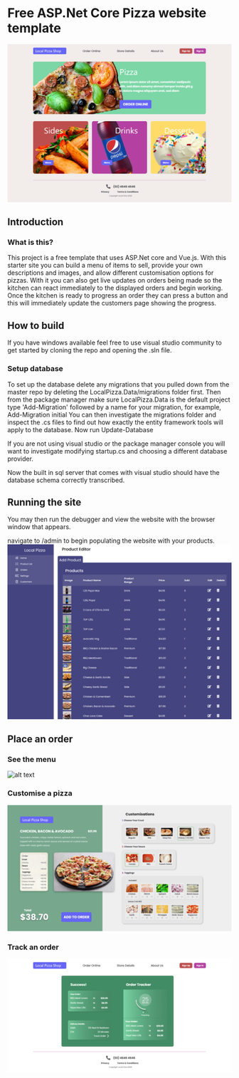# Free ASP.Net Core Pizza website template
![alt text](https://github.com/Scott-Klein/Local-Pizza/blob/master/readme/Landing.png?raw=true)
## Introduction

### What is this?
This project is a free template that uses ASP.Net core and Vue.js. With this starter site you can build a menu of items to sell, provide your own descriptions and images, and allow different customisation options for pizzas.
With it you can also get live updates on orders being made so the kitchen can react immediately to the displayed orders and begin working. Once the kitchen is ready to progress an order they can press a button and this will immediately update the customers page showing the progress.

## How to build
If you have windows available feel free to use visual studio community to get started by cloning the repo and opening the .sln file.

### Setup database

To set up the database delete any migrations that you pulled down from the master repo by deleting the LocalPizza.Data/migrations folder first.
Then from the package manager make sure LocalPizza.Data is the default project
type 'Add-Migration' followed by a name for your migration, for example, Add-Migration initial
You can then investigate the migrations folder and inspect the .cs files to find out how exactly the entity framework tools will apply to the database.
Now run Update-Database

If you are not using visual studio or the package manager console you will want to investigate modifying startup.cs and choosing a different database provider.

Now the built in sql server that comes with visual studio should have the database schema correctly transcribed.

## Running the site
You may then run the debugger and view the website with the browser window that appears.

navigate to /admin to begin populating the website with your products.
![alt text](https://github.com/Scott-Klein/Local-Pizza/blob/master/readme/admin.png?raw=true)

## Place an order

### See the menu
![alt text](https://github.com/Scott-Klein/Local-Pizza/blob/master/readme/menu.png?raw=true)

### Customise a pizza
![alt text](https://github.com/Scott-Klein/Local-Pizza/blob/master/readme/detail.png?raw=true)
### Track an order
![alt text](https://github.com/Scott-Klein/Local-Pizza/blob/master/readme/Successful.png?raw=true)
